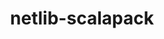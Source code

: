 ---
title: "netlib-scalapack"
layout: cache
categories: [package, v0.18.1]
meta: {"versions": ["2.2.0"], "compilers": ["gcc@=7.3.1", "gcc@=7.5.0", "gcc@=8.4.0"], "oss": ["amzn2", "ubuntu18.04"], "platforms": ["linux"], "targets": ["aarch64", "graviton2", "x86_64", "x86_64_v3", "x86_64_v4"], "stacks": ["aws-ahug", "aws-ahug-aarch64", "aws-isc", "aws-isc-aarch64", "e4s", "root", "tutorial"], "num_specs": 14, "num_specs_by_stack": {"root": 14, "aws-ahug": 2, "tutorial": 4, "aws-ahug-aarch64": 2, "e4s": 2, "aws-isc": 2, "aws-isc-aarch64": 2}}
spec_details: [{"hash": "jxjebuziajmwk6bhhasiuiyd74422ale", "compiler": "gcc@=7.3.1", "versions": ["2.2.0"], "os": "amzn2", "platform": "linux", "target": "x86_64_v4", "variants": ["build_type=Release", "~ipo", "patches=072b006,1c9ce5f", "~pic", "+shared"], "stacks": ["root", "aws-ahug"], "size": "-", "tarball": "https://binaries.spack.io/releases/v0.18.1/build_cache/linux-amzn2-x86_64_v4/gcc-7.3.1/netlib-scalapack-2.2.0/linux-amzn2-x86_64_v4-gcc-7.3.1-netlib-scalapack-2.2.0-jxjebuziajmwk6bhhasiuiyd74422ale.spack"}, {"hash": "xvnpt263jxfm4va57qc47zh2c42nojwb", "compiler": "gcc@=8.4.0", "versions": ["2.2.0"], "os": "ubuntu18.04", "platform": "linux", "target": "x86_64", "variants": ["build_type=Release", "~ipo", "patches=072b006,1c9ce5f", "~pic", "+shared"], "stacks": ["tutorial", "root"], "size": "-", "tarball": "https://binaries.spack.io/releases/v0.18.1/build_cache/linux-ubuntu18.04-x86_64/gcc-8.4.0/netlib-scalapack-2.2.0/linux-ubuntu18.04-x86_64-gcc-8.4.0-netlib-scalapack-2.2.0-xvnpt263jxfm4va57qc47zh2c42nojwb.spack"}, {"hash": "67ihth5tgxydnzq4baiy7cnykouqxw4g", "compiler": "gcc@=7.3.1", "versions": ["2.2.0"], "os": "amzn2", "platform": "linux", "target": "graviton2", "variants": ["build_type=Release", "~ipo", "patches=072b006,1c9ce5f", "~pic", "+shared"], "stacks": ["aws-ahug-aarch64", "root"], "size": "-", "tarball": "https://binaries.spack.io/releases/v0.18.1/build_cache/linux-amzn2-graviton2/gcc-7.3.1/netlib-scalapack-2.2.0/linux-amzn2-graviton2-gcc-7.3.1-netlib-scalapack-2.2.0-67ihth5tgxydnzq4baiy7cnykouqxw4g.spack"}, {"hash": "ox2b7ee6nr5ahou22ukvdqd2p3g5kgly", "compiler": "gcc@=7.5.0", "versions": ["2.2.0"], "os": "ubuntu18.04", "platform": "linux", "target": "x86_64", "variants": ["build_type=Release", "~ipo", "patches=072b006,1c9ce5f", "~pic", "+shared"], "stacks": ["e4s", "root"], "size": "-", "tarball": "https://binaries.spack.io/releases/v0.18.1/build_cache/linux-ubuntu18.04-x86_64/gcc-7.5.0/netlib-scalapack-2.2.0/linux-ubuntu18.04-x86_64-gcc-7.5.0-netlib-scalapack-2.2.0-ox2b7ee6nr5ahou22ukvdqd2p3g5kgly.spack"}, {"hash": "hhc54nqvghbdtm2ia3zfuknc6vbgsb5g", "compiler": "gcc@=7.3.1", "versions": ["2.2.0"], "os": "amzn2", "platform": "linux", "target": "aarch64", "variants": ["build_type=Release", "~ipo", "patches=072b006,1c9ce5f", "~pic", "+shared"], "stacks": ["aws-ahug-aarch64", "root"], "size": "-", "tarball": "https://binaries.spack.io/releases/v0.18.1/build_cache/linux-amzn2-aarch64/gcc-7.3.1/netlib-scalapack-2.2.0/linux-amzn2-aarch64-gcc-7.3.1-netlib-scalapack-2.2.0-hhc54nqvghbdtm2ia3zfuknc6vbgsb5g.spack"}, {"hash": "3vybmk3ahvv33twauqsiyx2gk4packek", "compiler": "gcc@=7.3.1", "versions": ["2.2.0"], "os": "amzn2", "platform": "linux", "target": "x86_64_v4", "variants": ["build_type=Release", "~ipo", "patches=072b006,1c9ce5f", "~pic", "+shared"], "stacks": ["root", "aws-isc"], "size": "-", "tarball": "https://binaries.spack.io/releases/v0.18.1/build_cache/linux-amzn2-x86_64_v4/gcc-7.3.1/netlib-scalapack-2.2.0/linux-amzn2-x86_64_v4-gcc-7.3.1-netlib-scalapack-2.2.0-3vybmk3ahvv33twauqsiyx2gk4packek.spack"}, {"hash": "xdqxlylfjc4m5wdyrmcesl2meygdhlni", "compiler": "gcc@=7.3.1", "versions": ["2.2.0"], "os": "amzn2", "platform": "linux", "target": "x86_64_v3", "variants": ["build_type=Release", "~ipo", "patches=072b006,1c9ce5f", "~pic", "+shared"], "stacks": ["root", "aws-ahug"], "size": "-", "tarball": "https://binaries.spack.io/releases/v0.18.1/build_cache/linux-amzn2-x86_64_v3/gcc-7.3.1/netlib-scalapack-2.2.0/linux-amzn2-x86_64_v3-gcc-7.3.1-netlib-scalapack-2.2.0-xdqxlylfjc4m5wdyrmcesl2meygdhlni.spack"}, {"hash": "sekj6e5brmwbeprlcockttzkug6r5m7r", "compiler": "gcc@=7.3.1", "versions": ["2.2.0"], "os": "amzn2", "platform": "linux", "target": "aarch64", "variants": ["build_type=Release", "~ipo", "patches=072b006,1c9ce5f", "~pic", "+shared"], "stacks": ["aws-isc-aarch64", "root"], "size": "-", "tarball": "https://binaries.spack.io/releases/v0.18.1/build_cache/linux-amzn2-aarch64/gcc-7.3.1/netlib-scalapack-2.2.0/linux-amzn2-aarch64-gcc-7.3.1-netlib-scalapack-2.2.0-sekj6e5brmwbeprlcockttzkug6r5m7r.spack"}, {"hash": "2gj6rxzv5nxiqmtwoww6bw6oe7z5fixj", "compiler": "gcc@=7.3.1", "versions": ["2.2.0"], "os": "amzn2", "platform": "linux", "target": "graviton2", "variants": ["build_type=Release", "~ipo", "patches=072b006,1c9ce5f", "~pic", "+shared"], "stacks": ["aws-isc-aarch64", "root"], "size": "-", "tarball": "https://binaries.spack.io/releases/v0.18.1/build_cache/linux-amzn2-graviton2/gcc-7.3.1/netlib-scalapack-2.2.0/linux-amzn2-graviton2-gcc-7.3.1-netlib-scalapack-2.2.0-2gj6rxzv5nxiqmtwoww6bw6oe7z5fixj.spack"}, {"hash": "4ttlcod2uzjnzcghvdwwazsznslvhusj", "compiler": "gcc@=7.3.1", "versions": ["2.2.0"], "os": "amzn2", "platform": "linux", "target": "x86_64_v3", "variants": ["build_type=Release", "~ipo", "patches=072b006,1c9ce5f", "~pic", "+shared"], "stacks": ["root", "aws-isc"], "size": "-", "tarball": "https://binaries.spack.io/releases/v0.18.1/build_cache/linux-amzn2-x86_64_v3/gcc-7.3.1/netlib-scalapack-2.2.0/linux-amzn2-x86_64_v3-gcc-7.3.1-netlib-scalapack-2.2.0-4ttlcod2uzjnzcghvdwwazsznslvhusj.spack"}, {"hash": "4uihtix46pwi4evowpsyxgceqh2ii34a", "compiler": "gcc@=8.4.0", "versions": ["2.2.0"], "os": "ubuntu18.04", "platform": "linux", "target": "x86_64", "variants": ["build_type=Release", "~ipo", "patches=072b006,1c9ce5f", "~pic", "+shared"], "stacks": ["tutorial", "root"], "size": "-", "tarball": "https://binaries.spack.io/releases/v0.18.1/build_cache/linux-ubuntu18.04-x86_64/gcc-8.4.0/netlib-scalapack-2.2.0/linux-ubuntu18.04-x86_64-gcc-8.4.0-netlib-scalapack-2.2.0-4uihtix46pwi4evowpsyxgceqh2ii34a.spack"}, {"hash": "innvhseq4xffjwldyo7tf5drza7kct7s", "compiler": "gcc@=7.5.0", "versions": ["2.2.0"], "os": "ubuntu18.04", "platform": "linux", "target": "x86_64", "variants": ["build_type=Release", "~ipo", "patches=072b006,1c9ce5f", "~pic", "+shared"], "stacks": ["e4s", "root"], "size": "-", "tarball": "https://binaries.spack.io/releases/v0.18.1/build_cache/linux-ubuntu18.04-x86_64/gcc-7.5.0/netlib-scalapack-2.2.0/linux-ubuntu18.04-x86_64-gcc-7.5.0-netlib-scalapack-2.2.0-innvhseq4xffjwldyo7tf5drza7kct7s.spack"}, {"hash": "2wlv7e44vqrv256vopezruwzggkdfsse", "compiler": "gcc@=8.4.0", "versions": ["2.2.0"], "os": "ubuntu18.04", "platform": "linux", "target": "x86_64", "variants": ["build_type=Release", "~ipo", "patches=072b006,1c9ce5f", "~pic", "+shared"], "stacks": ["tutorial", "root"], "size": "-", "tarball": "https://binaries.spack.io/releases/v0.18.1/build_cache/linux-ubuntu18.04-x86_64/gcc-8.4.0/netlib-scalapack-2.2.0/linux-ubuntu18.04-x86_64-gcc-8.4.0-netlib-scalapack-2.2.0-2wlv7e44vqrv256vopezruwzggkdfsse.spack"}, {"hash": "yxm6ejysrzk5jt4bykddls4xotkmtxze", "compiler": "gcc@=8.4.0", "versions": ["2.2.0"], "os": "ubuntu18.04", "platform": "linux", "target": "x86_64", "variants": ["build_type=Release", "~ipo", "patches=072b006,1c9ce5f", "~pic", "+shared"], "stacks": ["tutorial", "root"], "size": "-", "tarball": "https://binaries.spack.io/releases/v0.18.1/build_cache/linux-ubuntu18.04-x86_64/gcc-8.4.0/netlib-scalapack-2.2.0/linux-ubuntu18.04-x86_64-gcc-8.4.0-netlib-scalapack-2.2.0-yxm6ejysrzk5jt4bykddls4xotkmtxze.spack"}]
---